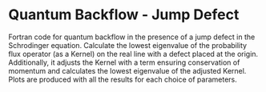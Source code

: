 # Quantum Backflow - Jump Defect
Fortran code for quantum backflow in the presence of a jump defect in the Schrodinger equation.
Calculate the lowest eigenvalue of the probability flux operator (as a Kernel)
on the real line with a defect placed at the origin. Additionally, it adjusts the Kernel with
a term ensuring conservation of momentum and calculates the lowest eigenvalue of the adjusted Kernel.
Plots are produced with all the results for each choice of parameters.
